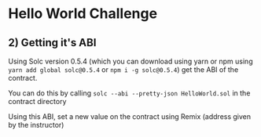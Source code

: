 # Hello World Challenge

## 2) Getting it's ABI

Using Solc version 0.5.4 (which you can download using yarn or npm using `yarn add global solc@0.5.4` or `npm i -g solc@0.5.4`) get the ABI of the contract.

You can do this by calling `solc --abi --pretty-json HelloWorld.sol` in the contract directory

Using this ABI, set a new value on the contract using Remix (address given by the instructor)